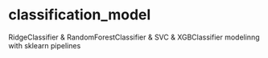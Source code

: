 # classification_model
RidgeClassifier &amp; RandomForestClassifier &amp; SVC &amp; XGBClassifier modelinng with sklearn pipelines
